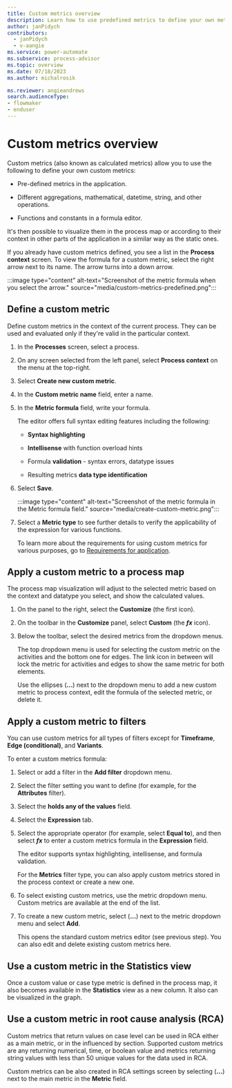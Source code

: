 ```yaml
---
title: Custom metrics overview
description: Learn how to use predefined metrics to define your own metrics in Power Automate Process Mining.
author: janPidych
contributors:
  - janPidych
  - v-aangie
ms.service: power-automate
ms.subservice: process-advisor
ms.topic: overview
ms.date: 07/18/2023
ms.author: michalrosik

ms.reviewer: angieandrews
search.audienceType:
- flowmaker
- enduser
---
```


# Custom metrics overview

Custom metrics (also known as calculated metrics) allow you to use the following to define your own custom metrics:

- Pre-defined metrics in the application.

- Different aggregations, mathematical, datetime, string, and other operations.

- Functions and constants in a formula editor.

It's then possible to visualize them in the process map or according to their context in other parts of the application in a similar way as the static ones.

If you already have custom metrics defined, you see a list in the **Process context** screen. To view the formula for a custom metric, select the right arrow next to its name. The arrow turns into a down arrow.

  :::image type="content" alt-text="Screenshot of the metric formula when you select the arrow." source="media/custom-metrics-predefined.png":::

## Define a custom metric

Define custom metrics in the context of the current process. They can be used and evaluated only if they're valid in the particular context.

1. In the **Processes** screen, select a process.

1. On any screen selected from the left panel, select **Process context** on the menu at the top-right.

1. Select **Create new custom metric**.

1. In the **Custom metric name** field, enter a name.

1. In the **Metric formula** field, write your formula.

    The editor offers full syntax editing features including the following:

    - **Syntax highlighting**

    - **Intellisense** with function overload hints

    - Formula **validation** - syntax errors, datatype issues

    - Resulting metrics **data type identification**

1. Select **Save**.

    :::image type="content" alt-text="Screenshot of the metric formula in the Metric formula field." source="media/create-custom-metric.png":::

1. Select a **Metric type** to see further details to verify the applicability of the expression for various functions.

    To learn more about the requirements for using custom metrics for various purposes, go to [Requirements for application](requirements-for-application.md).

## Apply a custom metric to a process map

The process map visualization will adjust to the selected metric based on the context and datatype you select, and show the calculated values.

1. On the panel to the right, select the **Customize** (the first icon).

1. On the toolbar in the **Customize** panel, select **Custom** (the ***fx*** icon). 

1. Below the toolbar, select the desired metrics from the dropdown menus.

     The top dropdown menu is used for selecting the custom metric on the activities and the bottom one for edges. The link icon in between will lock the metric for activities and edges to show the same metric for both elements.

    Use the ellipses (**...**) next to the dropdown menu to add a new custom metric to process context, edit the formula of the selected metric, or delete it.

## Apply a custom metric to filters

You can use custom metrics for all types of filters except for **Timeframe**, **Edge (conditional)**, and **Variants**.

To enter a custom metrics formula:

1. Select or add a filter in the **Add filter** dropdown menu.

1. Select the filter setting you want to define (for example, for the **Attributes** filter).

1. Select the **holds any of the values** field.

1. Select the **Expression** tab.

1. Select the appropriate operator (for example, select **Equal to**), and then select ***fx*** to enter a custom metrics formula in the **Expression** field.

    The editor supports syntax highlighting, intellisense, and formula validation.

    For the **Metrics** filter type, you can also apply custom metrics stored in the process context or create a new one.

1. To select existing custom metrics, use the metric dropdown menu. Custom metrics are available at the end of the list.

1. To create a new custom metric, select (**...**) next to the metric dropdown menu and select **Add**.

    This opens the standard custom metrics editor (see previous step). You can also edit and delete existing custom metrics here.

## Use a custom metric in the Statistics view

Once a custom value or case type metric is defined in the process map, it also becomes available in the **Statistics** view as a new column. It also can be visualized in the graph.

## Use a custom metric in root cause analysis (RCA)

Custom metrics that return values on case level can be used in RCA either as a main metric, or in the influenced by section. Supported custom metrics are any returning numerical, time, or boolean value and metrics returning string values with less than 50 unique values for the data used in RCA.

Custom metrics can be also created in RCA settings screen by selecting (**...**) next to the main metric in the **Metric** field.

